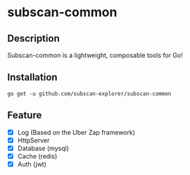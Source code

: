 # subscan-common

## Description

Subscan-common is a lightweight, composable tools for Go!

## Installation
```
go get -u github.com/subscan-explorer/subscan-common 
```

## Feature
- [x] Log (Based on the Uber Zap framework)
- [x] HttpServer 
- [x] Database (mysql)
- [x] Cache (redis) 
- [x] Auth (jwt)